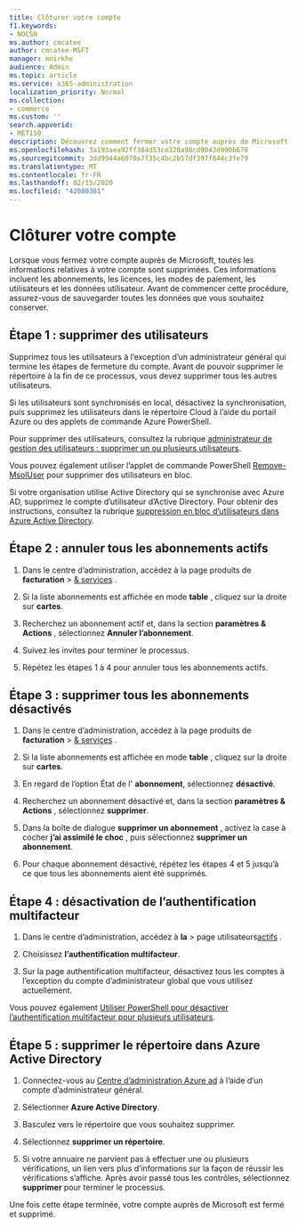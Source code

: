 ```yaml
---
title: Clôturer votre compte
f1.keywords:
- NOCSH
ms.author: cmcatee
author: cmcatee-MSFT
manager: mnirkhe
audience: Admin
ms.topic: article
ms.service: o365-administration
localization_priority: Normal
ms.collection:
- commerce
ms.custom: ''
search.appverid:
- MET150
description: Découvrez comment fermer votre compte auprès de Microsoft.
ms.openlocfilehash: 3a193aea92ff384d53ce320a98cd9043d990b678
ms.sourcegitcommit: 3dd9944a6070a7f35c4bc2b57df397f844c3fe79
ms.translationtype: MT
ms.contentlocale: fr-FR
ms.lasthandoff: 02/15/2020
ms.locfileid: "42080381"
---
```

# <a name="close-your-account"></a>Clôturer votre compte

Lorsque vous fermez votre compte auprès de Microsoft, toutes les informations relatives à votre compte sont supprimées. Ces informations incluent les abonnements, les licences, les modes de paiement, les utilisateurs et les données utilisateur. Avant de commencer cette procédure, assurez-vous de sauvegarder toutes les données que vous souhaitez conserver.

## <a name="step-1-delete-users"></a>Étape 1 : supprimer des utilisateurs

Supprimez tous les utilisateurs à l’exception d’un administrateur général qui termine les étapes de fermeture du compte. Avant de pouvoir supprimer le répertoire à la fin de ce processus, vous devez supprimer tous les autres utilisateurs.

Si les utilisateurs sont synchronisés en local, désactivez la synchronisation, puis supprimez les utilisateurs dans le répertoire Cloud à l’aide du portail Azure ou des applets de commande Azure PowerShell.

Pour supprimer des utilisateurs, consultez la rubrique <a href="https://docs.microsoft.com/office365/admin/add-users/delete-a-user?view=o365-worldwide#user-management-admin-delete-one-or-more-users-from-office-365">administrateur de gestion des utilisateurs : supprimer un ou plusieurs utilisateurs</a>.

Vous pouvez également utiliser l’applet de commande PowerShell <a href="https://go.microsoft.com/fwlink/?linkid=842230">Remove-MsolUser</a> pour supprimer des utilisateurs en bloc.

Si votre organisation utilise Active Directory qui se synchronise avec Azure AD, supprimez le compte d’utilisateur d’Active Directory. Pour obtenir des instructions, consultez la rubrique <a href="https://docs.microsoft.com/azure/active-directory/users-groups-roles/users-bulk-delete">suppression en bloc d’utilisateurs dans Azure Active Directory</a>.

## <a name="step-2-cancel-all-active-subscriptions"></a>Étape 2 : annuler tous les abonnements actifs

1. Dans le centre d’administration, accédez à la page produits de **facturation** > <a href="https://go.microsoft.com/fwlink/p/?linkid=842054" target="_blank">& services</a> .

2. Si la liste abonnements est affichée en mode **table** , cliquez sur la droite sur **cartes**.

3. Recherchez un abonnement actif et, dans la section **paramètres & Actions** , sélectionnez **Annuler l’abonnement**.

4. Suivez les invites pour terminer le processus.

5. Répétez les étapes 1 à 4 pour annuler tous les abonnements actifs.

## <a name="step-3-delete-all-disabled-subscriptions"></a>Étape 3 : supprimer tous les abonnements désactivés

1. Dans le centre d’administration, accédez à la page produits de **facturation** > <a href="https://go.microsoft.com/fwlink/p/?linkid=842054" target="_blank">& services</a> .

2. Si la liste abonnements est affichée en mode **table** , cliquez sur la droite sur **cartes**.

3. En regard de l’option État de l' **abonnement**, sélectionnez **désactivé**.

4. Recherchez un abonnement désactivé et, dans la section **paramètres & Actions** , sélectionnez **supprimer**.

5. Dans la boîte de dialogue **supprimer un abonnement** , activez la case à cocher **j’ai assimilé le choc** , puis sélectionnez **supprimer un abonnement**.

6. Pour chaque abonnement désactivé, répétez les étapes 4 et 5 jusqu’à ce que tous les abonnements aient été supprimés.

## <a name="step-4-disable-multi-factor-authentication"></a>Étape 4 : désactivation de l’authentification multifacteur

1. Dans le centre d’administration, accédez à **la** > page utilisateurs<a href="https://go.microsoft.com/fwlink/p/?linkid=834822" target="_blank">actifs</a> .

2. Choisissez **l’authentification multifacteur**.

3. Sur la page authentification multifacteur, désactivez tous les comptes à l’exception du compte d’administrateur global que vous utilisez actuellement.

Vous pouvez également <a href="https://docs.microsoft.com/azure/active-directory/authentication/howto-mfa-userstates#use-powershell">Utiliser PowerShell pour désactiver l’authentification multifacteur pour plusieurs utilisateurs</a>.

## <a name="step-5-delete-the-directory-in-azure-active-directory"></a>Étape 5 : supprimer le répertoire dans Azure Active Directory

1. Connectez-vous au <a href="https://aad.portal.azure.com/" target="_blank">Centre d’administration Azure ad</a> à l’aide d’un compte d’administrateur général.

2. Sélectionner **Azure Active Directory**.

3. Basculez vers le répertoire que vous souhaitez supprimer.

4. Sélectionnez **supprimer un répertoire**.

5. Si votre annuaire ne parvient pas à effectuer une ou plusieurs vérifications, un lien vers plus d’informations sur la façon de réussir les vérifications s’affiche. Après avoir passé tous les contrôles, sélectionnez **supprimer** pour terminer le processus.

Une fois cette étape terminée, votre compte auprès de Microsoft est fermé et supprimé.
